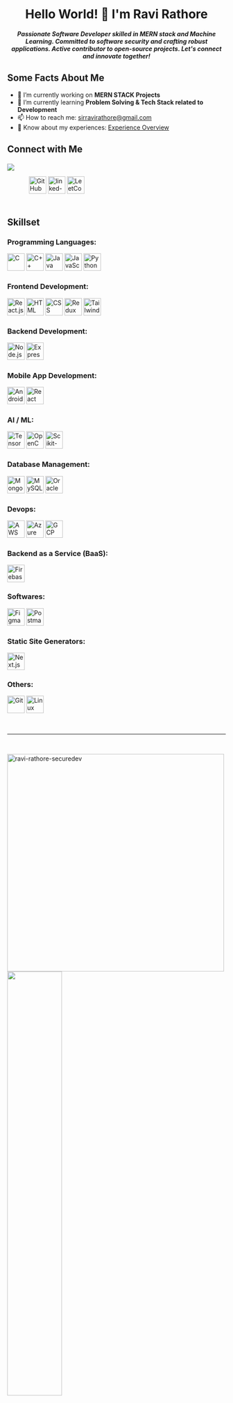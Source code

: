 <h1 align="center">Hello World! 👋 I'm Ravi Rathore</h1>

<h5 align="center">Passionate Software Developer skilled in MERN stack and Machine Learning. Committed to software security and crafting robust applications. Active contributor to open-source projects. Let's connect and innovate together!</h5>

<h2 align="left">Some Facts About Me</h2>

- 🔭 I’m currently working on **MERN STACK Projects**
- 🌱 I’m currently learning **Problem Solving & Tech Stack related to Development**
- 📫 How to reach me: [sirravirathore@gmail.com](mailto:sirravirathore@gmail.com)
- 📄 Know about my experiences: [Experience Overview](https://www.canva.com/design/DAGBoIuvTCA/OwxoWETtnzSFIhYBKhQI7A/view?utm_content=DAGBoIuvTCA&utm_campaign=designshare&utm_medium=link&utm_source=editor)




<h2 align="left">Connect with Me
<p align="left" > 
<img align="left" src="https://komarev.com/ghpvc/?username=ravi-rathore-securedev&label=Profile%20views&color=0e75b6&style=flat" />
</p></h2>


<p align='left' style="margin:50">
  <a href="https://github.com/ravi-rathore-securedev"><img src="https://raw.githubusercontent.com/ryantusi/Github_Profile_README_Generator/main/src/images/icons/Social/github.svg" width="40" height='40' title="GitHub"/></a> 
<a href="www.linkedin.com/in/ravi-rathore-securedev"><img src="https://raw.githubusercontent.com/ryantusi/Github_Profile_README_Generator/main/src/images/icons/Social/linked-in-alt.svg" width="40" height='40' title="linked-in-alt"/></a> 
  <a href="https://www.leetcode.com/sirravirathore"><img src="https://raw.githubusercontent.com/ryantusi/Github_Profile_README_Generator/main/src/images/icons/Social/leet-code.svg" width="40" height='40' title="LeetCode"/></a>
</p>

<h2 align="left">Skillset</h2>

<h3 align="left">Programming Languages:</h3>

<p align='left'>
  <img src="https://raw.githubusercontent.com/ryantusi/Github_Profile_README_Generator/main/src/images/icons/ProgrammingLanguages/c.svg" width='40' height='40' title='C'/>
   <img src="https://raw.githubusercontent.com/ryantusi/Github_Profile_README_Generator/main/src/images/icons/ProgrammingLanguages/cpp.svg" width='40' height='40' title='C++'/>
   <img src="https://raw.githubusercontent.com/ryantusi/Github_Profile_README_Generator/main/src/images/icons/ProgrammingLanguages/java.svg" width='40' height='40' title='Java'/>
   <img src="https://raw.githubusercontent.com/ryantusi/Github_Profile_README_Generator/main/src/images/icons/ProgrammingLanguages/javascript.svg" width='40' height='40' title='JavaScript'/>
   <img src="https://raw.githubusercontent.com/ryantusi/Github_Profile_README_Generator/main/src/images/icons/ProgrammingLanguages/python.svg" width='40' height='40' title='Python'/>
</p>

<h3 align="left">Frontend Development:</h3>

<p align='left'>
  <img src="https://raw.githubusercontent.com/ryantusi/Github_Profile_README_Generator/main/src/images/icons/FrontendDevelopment/reactjs.svg" width='40' height='40' title='React.js'/>
   <img src="https://raw.githubusercontent.com/ryantusi/Github_Profile_README_Generator/main/src/images/icons/FrontendDevelopment/html.svg" width='40' height='40' title='HTML'/>
   <img src="https://raw.githubusercontent.com/ryantusi/Github_Profile_README_Generator/main/src/images/icons/FrontendDevelopment/css.svg" width='40' height='40' title='CSS'/>
   <img src="https://raw.githubusercontent.com/ryantusi/Github_Profile_README_Generator/main/src/images/icons/FrontendDevelopment/redux.svg" width='40' height='40' title='Redux'/>
   <img src="https://raw.githubusercontent.com/ryantusi/Github_Profile_README_Generator/main/src/images/icons/FrontendDevelopment/tailwind.svg" width='40' height='40' title='Tailwind CSS'/>
</p>

<h3 align="left">Backend Development:</h3>

<p align='left'>
  <img src="https://raw.githubusercontent.com/ryantusi/Github_Profile_README_Generator/main/src/images/icons/BackendDevelopment/nodejs.svg" width='40' height='40' title='Node.js'/>
   <img src="https://raw.githubusercontent.com/ryantusi/Github_Profile_README_Generator/main/src/images/icons/BackendDevelopment/express.svg" width='40' height='40' title='Express.js'/>
</p>

<h3 align="left">Mobile App Development:</h3>

<p align='left'>
  <img src="https://raw.githubusercontent.com/ryantusi/Github_Profile_README_Generator/main/src/images/icons/MobileAppDevelopment/android.svg" width='40' height='40' title='Android'/>
  <img src="https://raw.githubusercontent.com/ryantusi/Github_Profile_README_Generator/main/src/images/icons/MobileAppDevelopment/reactnative.svg" width='40' height='40' title='React Native'/>
</p>

<h3 align="left">AI / ML:</h3>

<p align='left'>
  <img src="https://raw.githubusercontent.com/ryantusi/Github_Profile_README_Generator/main/src/images/icons/AIML/tensorflow.svg" width='40' height='40' title='TensorFlow'/>
  <img src="https://raw.githubusercontent.com/ryantusi/Github_Profile_README_Generator/main/src/images/icons/AIML/opencv.svg" width='40' height='40' title='OpenCV'/>
  <img src="https://raw.githubusercontent.com/ryantusi/Github_Profile_README_Generator/main/src/images/icons/AIML/scikit.svg" width='40' height='40' title='Scikit-learn'/>
</p>

<h3 align="left">Database Management:</h3>

<p align='left'>
  <img src="https://raw.githubusercontent.com/ryantusi/Github_Profile_README_Generator/main/src/images/icons/Database/mongodb.svg" width='40' height='40' title='MongoDB'/>
  <img src="https://raw.githubusercontent.com/ryantusi/Github_Profile_README_Generator/main/src/images/icons/Database/mysql.svg" width='40' height='40' title='MySQL'/>
  <img src="https://raw.githubusercontent.com/ryantusi/Github_Profile_README_Generator/main/src/images/icons/Database/oracle.svg" width='40' height='40' title='Oracle'/>
</p>

<h3 align="left">Devops:</h3>

<p align='left'>
  <img src="https://raw.githubusercontent.com/ryantusi/Github_Profile_README_Generator/main/src/images/icons/Devops/aws.svg" width='40' height='40' title='AWS'/>
  <img src="https://raw.githubusercontent.com/ryantusi/Github_Profile_README_Generator/main/src/images/icons/Devops/azure.svg" width='40' height='40' title='Azure'/>
  <img src="https://raw.githubusercontent.com/ryantusi/Github_Profile_README_Generator/main/src/images/icons/Devops/gcp.svg" width='40' height='40' title='GCP'/>
</p>

<h3 align="left">Backend as a Service (BaaS):</h3>

<p align='left'>
  <img src="https://raw.githubusercontent.com/ryantusi/Github_Profile_README_Generator/main/src/images/icons/BaaS/firebase.svg" width='40' height='40' title='Firebase'/>
</p>

<h3 align="left">Softwares:</h3>

<p align='left'>
  <img src="https://raw.githubusercontent.com/ryantusi/Github_Profile_README_Generator/main/src/images/icons/Software/figma.svg" width='40' height='40' title='Figma'/>
  <img src="https://raw.githubusercontent.com/ryantusi/Github_Profile_README_Generator/main/src/images/icons/Software/postman.svg" width='40' height='40' title='Postman'/>
</p>

<h3 align="left">Static Site Generators:</h3>

<p align='left'>
  <img src="https://raw.githubusercontent.com/ryantusi/Github_Profile_README_Generator/main/src/images/icons/StaticSiteGenerators/nextjs.svg" width='40' height='40' title='Next.js'/>
</p>

<h3 align="left">Others:</h3>

<p align='left'>
  <img src="https://raw.githubusercontent.com/ryantusi/Github_Profile_README_Generator/main/src/images/icons/Other/git.svg" width='40' height='40' title='Git'/>
  <img src="https://raw.githubusercontent.com/ryantusi/Github_Profile_README_Generator/main/src/images/icons/Other/linux.svg" width='40' height='40' title='Linux'/>
</p>

<br><hr><br>

<img align="center" src="https://github-readme-stats.vercel.app/api/top-langs?username=ravi-rathore-securedev&show_icons=true&locale=en&layout=compact" width="500" alt="ravi-rathore-securedev" />
<img width="50%" align="center" align="left" src="https://github-readme-stats.vercel.app/api?username=ravi-rathore-securedev&show_icons=true&locale=en" />
<img width="50%" align="center" align="left" src="https://github-readme-streak-stats.herokuapp.com/?user=ravi-rathore-securedev&" />



